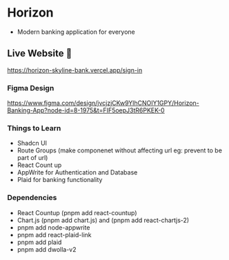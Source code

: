 # Horizon

- Modern banking application for everyone

## Live Website 🚀
https://horizon-skyline-bank.vercel.app/sign-in

### Figma Design

https://www.figma.com/design/jvcjzjCKw9YlhCNOIY1GPY/Horizon-Banking-App?node-id=8-1975&t=FIF5oepJ3tR6PKEK-0

### Things to Learn

- Shadcn UI
- Route Groups (make componenet without affecting url eg: prevent to be part of url)
- React Count up
- AppWrite for Authentication and Database
- Plaid for banking functionality

### Dependencies

- React Countup (pnpm add react-countup)
- Chart.js (pnpm add chart.js) and (pnpm add react-chartjs-2)
- pnpm add node-appwrite
- pnpm add react-plaid-link
- pnpm add plaid
- pnpm add dwolla-v2
